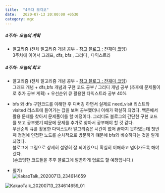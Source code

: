 ```yaml
---
title:  "4주차 모각코"
date:   2020-07-13 20:00:00 +0530
category: mgc
---
```



##### 4주차- 오늘의 계획
  - 알고리즘 (전체 알고리즘 개념 공부 - [참고 블로그 : 잔재미 코딩](https://www.fun-coding.org/Chapter12-bubblesorting.html))  
    3주차에 이어서 그래프, dfs, bfs , 그리디 , 다익스트라

##### 4주차- 오늘의 회고
 - 알고리즘 (전체 알고리즘 개념 공부 - [참고 블로그 : 잔재미 코딩](https://www.fun-coding.org/Chapter12-bubblesorting.html))  
   그래프 개념 + dfs,bfs 개념과 구현 코드 공부 / 그리디 개념 공부 (추후에 문제풀이로 추가 공부 계획) + 우선순위 큐 활용한 다익스트라 공부 40%  
   
 - bfs 와 dfs 구현코드를 이해한 후 디버깅 하면서 실제로 need_visit 리스트와 visited 리스트에 들어가는 값을 보며 공부했더니 이해가 확실히 되었다. 
 백준에서 활용 문제를 찾아서 문제풀이를 할 예정이다. 그리디도 블로그의 간단한 구현 코드를 보고 공부했기 떄문에 문제를 추가로 찾아서 공부해야 할 것 같다.  
 우선순위 큐를 활용한 다익스트라 알고리즘은 시간이 없어 끝까지 못하였는데 첫번째 정점에 인접한 노드를 순차적으로 방문하기 떄문에 bfs와 비슷하다는 것을 알게되었다.  
 블로그에 그림으로 상세히 설명히 잘 되어있으니 확실히 이해하고 넘어가도록 해야겠다.  
 (손코딩한 코드들을 추후 블로그에 깔끔하게 업로드 할 예정입니다.)  
 
 - 필기)  
![KakaoTalk_20200713_234614659](https://user-images.githubusercontent.com/26339800/87318397-3c295f80-c563-11ea-93d0-58939cf991cb.jpg)  
  
![KakaoTalk_20200713_234614659_01](https://user-images.githubusercontent.com/26339800/87318390-3af83280-c563-11ea-82e3-fba7ad3d1ef7.jpg)  
